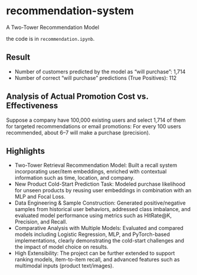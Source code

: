 # recommendation-system
A Two-Tower Recommendation Model

the code is in `recommendation.ipynb`.

## Result
+ Number of customers predicted by the model as “will purchase”: 1,714
+ Number of correct “will purchase” predictions (True Positives): 112

## Analysis of Actual Promotion Cost vs. Effectiveness
Suppose a company have 100,000 existing users and select 1,714 of them for targeted recommendations or email promotions:
For every 100 users recommended, about 6–7 will make a purchase (precision).


## Highlights
+ Two-Tower Retrieval Recommendation Model: Built a recall system incorporating user/item embeddings, enriched with contextual information such as time, location, and company.
+ New Product Cold-Start Prediction Task: Modeled purchase likelihood for unseen products by reusing user embeddings in combination with an MLP and Focal Loss.
+ Data Engineering & Sample Construction: Generated positive/negative samples from historical user behaviors, addressed class imbalance, and evaluated model performance using metrics such as HitRate@K, Precision, and Recall.
+ Comparative Analysis with Multiple Models: Evaluated and compared models including Logistic Regression, MLP, and PyTorch-based implementations, clearly demonstrating the cold-start challenges and the impact of model choice on results.
+ High Extensibility: The project can be further extended to support ranking models, item-to-item recall, and advanced features such as multimodal inputs (product text/images).
